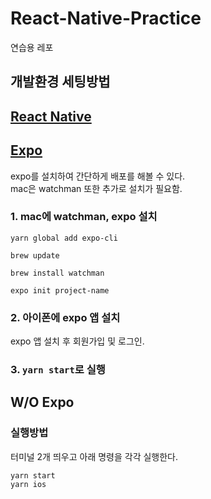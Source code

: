 # React-Native-Practice
연습용 레포


## 개발환경 세팅방법
## [React Native](https://reactnative.dev/)
## [Expo](https://expo.dev/)
expo를 설치하여 간단하게 배포를 해볼 수 있다.  
mac은 watchman 또한 추가로 설치가 필요함.  

### 1. mac에 watchman, expo 설치
```
yarn global add expo-cli

brew update

brew install watchman

expo init project-name
```

### 2. 아이폰에 expo 앱 설치
expo 앱 설치 후 회원가입 및 로그인. 


### 3. `yarn start`로 실행


## W/O Expo
### 실행방법
터미널 2개 띄우고 아래 명령을 각각 실행한다.  
```shell
yarn start
yarn ios
```